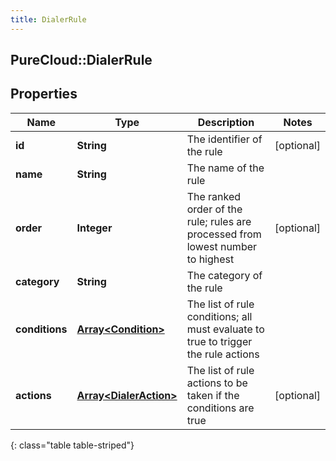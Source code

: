 ```yaml
---
title: DialerRule
---
```

## PureCloud::DialerRule

## Properties

|Name | Type | Description | Notes|
|------------ | ------------- | ------------- | -------------|
| **id** | **String** | The identifier of the rule | [optional] |
| **name** | **String** | The name of the rule | |
| **order** | **Integer** | The ranked order of the rule; rules are processed from lowest number to highest | [optional] |
| **category** | **String** | The category of the rule | |
| **conditions** | [**Array&lt;Condition&gt;**](Condition.html) | The list of rule conditions; all must evaluate to true to trigger the rule actions | |
| **actions** | [**Array&lt;DialerAction&gt;**](DialerAction.html) | The list of rule actions to be taken if the conditions are true | [optional] |
{: class="table table-striped"}


